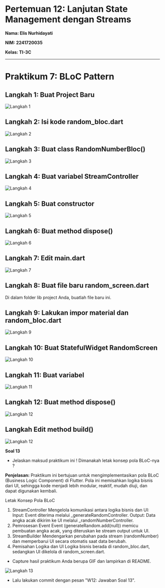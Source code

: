 # Pertemuan 12: Lanjutan State Management dengan Streams

**Nama: Elis Nurhidayati**

**NIM: 2241720035**

**Kelas: TI-3C**

---
# Praktikum 7: BLoC Pattern
## Langkah 1: Buat Project Baru

![Langkah 1](/assets/1.png)

## Langkah 2: Isi kode random_bloc.dart

![Langkah 2](/assets/2.png)

## Langkah 3: Buat class RandomNumberBloc()

![Langkah 3](/assets/3.png)

## Langkah 4: Buat variabel StreamController

![Langkah 4](/assets/4.png)

## Langkah 5: Buat constructor

![Langkah 5](/assets/5.png)

## Langkah 6: Buat method dispose()

![Langkah 6](/assets/6.png)

## Langkah 7: Edit main.dart

![Langkah 7](/assets/7.png)

## Langkah 8: Buat file baru random_screen.dart
Di dalam folder lib project Anda, buatlah file baru ini.

## Langkah  9: Lakukan impor material dan random_bloc.dart

![Langkah 9](/assets/8.png)

## Langkah 10: Buat StatefulWidget RandomScreen

![Langkah 10](/assets/9.png)

## Langkah 11: Buat variabel

![Langkah 11](/assets/10.png)

## Langkah 12: Buat method dispose()

![Langkah 12](/assets/11.png)

## Langkah Edit method build()

![Langkah 12](/assets/12.png)

**Soal 13**
- Jelaskan maksud praktikum ini ! Dimanakah letak konsep pola BLoC-nya ?

**Penjelasan:**
Praktikum ini bertujuan untuk mengimplementasikan pola BLoC (Business Logic Component) di Flutter. Pola ini memisahkan logika bisnis dari UI, sehingga kode menjadi lebih modular, reaktif, mudah diuji, dan dapat digunakan kembali.

Letak Konsep Pola BLoC
1. StreamController
Mengelola komunikasi antara logika bisnis dan UI: 
Input: Event diterima melalui _generateRandomController.
Output: Data angka acak dikirim ke UI melalui _randomNumberController.
2. Pemrosesan Event
Event (generateRandom.add(null)) memicu pembuatan angka acak, yang diteruskan ke stream output untuk UI.
3. StreamBuilder
Mendengarkan perubahan pada stream (randomNumber) dan memperbarui UI secara otomatis saat data berubah.
4. Pemisahan Logika dan UI
Logika bisnis berada di random_bloc.dart, sedangkan UI dikelola di random_screen.dart.

- Capture hasil praktikum Anda berupa GIF dan lampirkan di README.

![Langkah 13](/assets/soal13.gif)

- Lalu lakukan commit dengan pesan "W12: Jawaban Soal 13".